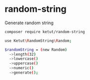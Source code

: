 # random-string
Generate random string

```bash
composer require ketut/random-string
```

```bash
use Ketut\RandomString\Random;

$randomString = (new Random)
  ->length(32)
  ->lowercase()
  ->uppercase()
  ->numeric()
  ->generate();
```

